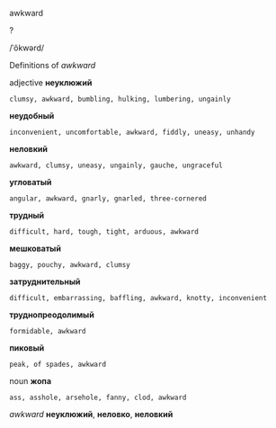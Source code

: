 awkward

?

/ˈôkwərd/

Definitions of _awkward_

adjective
**неуклюжий**

    clumsy, awkward, bumbling, hulking, lumbering, ungainly
**неудобный**

    inconvenient, uncomfortable, awkward, fiddly, uneasy, unhandy
**неловкий**

    awkward, clumsy, uneasy, ungainly, gauche, ungraceful
**угловатый**

    angular, awkward, gnarly, gnarled, three-cornered
**трудный**

    difficult, hard, tough, tight, arduous, awkward
**мешковатый**

    baggy, pouchy, awkward, clumsy
**затруднительный**

    difficult, embarrassing, baffling, awkward, knotty, inconvenient
**труднопреодолимый**

    formidable, awkward
**пиковый**

    peak, of spades, awkward

noun
**жопа**

    ass, asshole, arsehole, fanny, clod, awkward

_awkward_
**неуклюжий**, **неловко**, **неловкий**